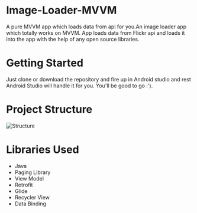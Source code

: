 # Image-Loader-MVVM
A pure MVVM app which loads data from api for you.An image loader app which totally works on MVVM. App loads data from Flickr api and loads it into the app with the help of any open source libraries.


# Getting Started
Just clone or download the repository and fire up in Android studio and rest Android Studio will handle it for you. You'll be good to go :').

# Project Structure
![Structure](https://i.ibb.co/5BpmxQf/Image-Loader-Chart-1.jpg)

# Libraries Used
* Java
* Paging Library 
* View Model
* Retrofit
* Glide
* Recycler View
* Data Binding
         
        

